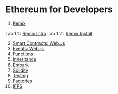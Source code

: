 # Ethereum for Developers

1. [Remix](./01-overview/)

Lab 1.1 : [Remix Intro](./01-overview/remix-intro.md)
Lab 1.2 : [Remix Install](./01-overview/remix-install.md)

2. [Smart Contracts: Web.Js](./02-scontracts-web3js/)
3. [Events: Web.js](./03-events-webjs/)
4. [Functions](./04-functions/)
5. [Inheritance](./05-inheritance/)
6. [Embark](./06-embark/)
7. [Solidity](./07-solidity/)
8. [Testing](./08-testing/)
9. [Factories](./09-factories/)
10. [IFPS](./10-ifps/)


